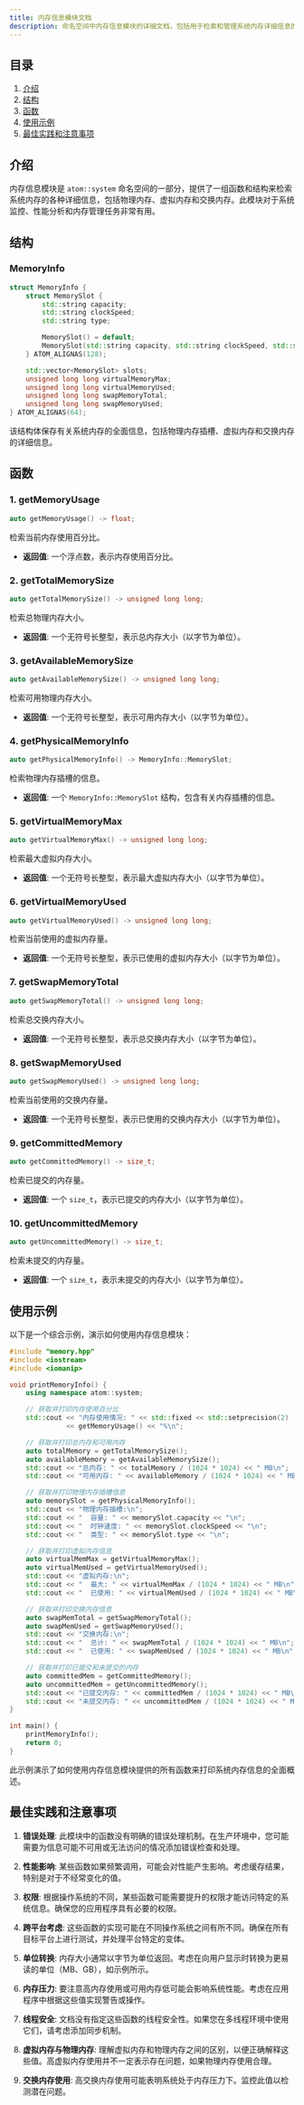 ```yaml
---
title: 内存信息模块文档
description: 命名空间中内存信息模块的详细文档，包括用于检索和管理系统内存详细信息的结构、函数、使用示例和最佳实践。
---
```


## 目录

1. [介绍](#introduction)
2. [结构](#structures)
3. [函数](#functions)
4. [使用示例](#usage-examples)
5. [最佳实践和注意事项](#best-practices-and-considerations)

## 介绍

内存信息模块是 `atom::system` 命名空间的一部分，提供了一组函数和结构来检索系统内存的各种详细信息，包括物理内存、虚拟内存和交换内存。此模块对于系统监控、性能分析和内存管理任务非常有用。

## 结构

### MemoryInfo

```cpp
struct MemoryInfo {
    struct MemorySlot {
        std::string capacity;
        std::string clockSpeed;
        std::string type;

        MemorySlot() = default;
        MemorySlot(std::string capacity, std::string clockSpeed, std::string type);
    } ATOM_ALIGNAS(128);

    std::vector<MemorySlot> slots;
    unsigned long long virtualMemoryMax;
    unsigned long long virtualMemoryUsed;
    unsigned long long swapMemoryTotal;
    unsigned long long swapMemoryUsed;
} ATOM_ALIGNAS(64);
```

该结构体保存有关系统内存的全面信息，包括物理内存插槽、虚拟内存和交换内存的详细信息。

## 函数

### 1. getMemoryUsage

```cpp
auto getMemoryUsage() -> float;
```

检索当前内存使用百分比。

- **返回值**: 一个浮点数，表示内存使用百分比。

### 2. getTotalMemorySize

```cpp
auto getTotalMemorySize() -> unsigned long long;
```

检索总物理内存大小。

- **返回值**: 一个无符号长整型，表示总内存大小（以字节为单位）。

### 3. getAvailableMemorySize

```cpp
auto getAvailableMemorySize() -> unsigned long long;
```

检索可用物理内存大小。

- **返回值**: 一个无符号长整型，表示可用内存大小（以字节为单位）。

### 4. getPhysicalMemoryInfo

```cpp
auto getPhysicalMemoryInfo() -> MemoryInfo::MemorySlot;
```

检索物理内存插槽的信息。

- **返回值**: 一个 `MemoryInfo::MemorySlot` 结构，包含有关内存插槽的信息。

### 5. getVirtualMemoryMax

```cpp
auto getVirtualMemoryMax() -> unsigned long long;
```

检索最大虚拟内存大小。

- **返回值**: 一个无符号长整型，表示最大虚拟内存大小（以字节为单位）。

### 6. getVirtualMemoryUsed

```cpp
auto getVirtualMemoryUsed() -> unsigned long long;
```

检索当前使用的虚拟内存量。

- **返回值**: 一个无符号长整型，表示已使用的虚拟内存大小（以字节为单位）。

### 7. getSwapMemoryTotal

```cpp
auto getSwapMemoryTotal() -> unsigned long long;
```

检索总交换内存大小。

- **返回值**: 一个无符号长整型，表示总交换内存大小（以字节为单位）。

### 8. getSwapMemoryUsed

```cpp
auto getSwapMemoryUsed() -> unsigned long long;
```

检索当前使用的交换内存量。

- **返回值**: 一个无符号长整型，表示已使用的交换内存大小（以字节为单位）。

### 9. getCommittedMemory

```cpp
auto getCommittedMemory() -> size_t;
```

检索已提交的内存量。

- **返回值**: 一个 `size_t`，表示已提交的内存大小（以字节为单位）。

### 10. getUncommittedMemory

```cpp
auto getUncommittedMemory() -> size_t;
```

检索未提交的内存量。

- **返回值**: 一个 `size_t`，表示未提交的内存大小（以字节为单位）。

## 使用示例

以下是一个综合示例，演示如何使用内存信息模块：

```cpp
#include "memory.hpp"
#include <iostream>
#include <iomanip>

void printMemoryInfo() {
    using namespace atom::system;

    // 获取并打印内存使用百分比
    std::cout << "内存使用情况: " << std::fixed << std::setprecision(2)
              << getMemoryUsage() << "%\n";

    // 获取并打印总内存和可用内存
    auto totalMemory = getTotalMemorySize();
    auto availableMemory = getAvailableMemorySize();
    std::cout << "总内存: " << totalMemory / (1024 * 1024) << " MB\n";
    std::cout << "可用内存: " << availableMemory / (1024 * 1024) << " MB\n";

    // 获取并打印物理内存插槽信息
    auto memorySlot = getPhysicalMemoryInfo();
    std::cout << "物理内存插槽:\n";
    std::cout << "  容量: " << memorySlot.capacity << "\n";
    std::cout << "  时钟速度: " << memorySlot.clockSpeed << "\n";
    std::cout << "  类型: " << memorySlot.type << "\n";

    // 获取并打印虚拟内存信息
    auto virtualMemMax = getVirtualMemoryMax();
    auto virtualMemUsed = getVirtualMemoryUsed();
    std::cout << "虚拟内存:\n";
    std::cout << "  最大: " << virtualMemMax / (1024 * 1024) << " MB\n";
    std::cout << "  已使用: " << virtualMemUsed / (1024 * 1024) << " MB\n";

    // 获取并打印交换内存信息
    auto swapMemTotal = getSwapMemoryTotal();
    auto swapMemUsed = getSwapMemoryUsed();
    std::cout << "交换内存:\n";
    std::cout << "  总计: " << swapMemTotal / (1024 * 1024) << " MB\n";
    std::cout << "  已使用: " << swapMemUsed / (1024 * 1024) << " MB\n";

    // 获取并打印已提交和未提交的内存
    auto committedMem = getCommittedMemory();
    auto uncommittedMem = getUncommittedMemory();
    std::cout << "已提交内存: " << committedMem / (1024 * 1024) << " MB\n";
    std::cout << "未提交内存: " << uncommittedMem / (1024 * 1024) << " MB\n";
}

int main() {
    printMemoryInfo();
    return 0;
}
```

此示例演示了如何使用内存信息模块提供的所有函数来打印系统内存信息的全面概述。

## 最佳实践和注意事项

1. **错误处理**: 此模块中的函数没有明确的错误处理机制。在生产环境中，您可能需要为信息可能不可用或无法访问的情况添加错误检查和处理。

2. **性能影响**: 某些函数如果频繁调用，可能会对性能产生影响。考虑缓存结果，特别是对于不经常变化的值。

3. **权限**: 根据操作系统的不同，某些函数可能需要提升的权限才能访问特定的系统信息。确保您的应用程序具有必要的权限。

4. **跨平台考虑**: 这些函数的实现可能在不同操作系统之间有所不同。确保在所有目标平台上进行测试，并处理平台特定的变体。

5. **单位转换**: 内存大小通常以字节为单位返回。考虑在向用户显示时转换为更易读的单位（MB、GB），如示例所示。

6. **内存压力**: 要注意高内存使用或可用内存低可能会影响系统性能。考虑在应用程序中根据这些值实现警告或操作。

7. **线程安全**: 文档没有指定这些函数的线程安全性。如果您在多线程环境中使用它们，请考虑添加同步机制。

8. **虚拟内存与物理内存**: 理解虚拟内存和物理内存之间的区别，以便正确解释这些值。高虚拟内存使用并不一定表示存在问题，如果物理内存使用合理。

9. **交换内存使用**: 高交换内存使用可能表明系统处于内存压力下。监控此值以检测潜在问题。
